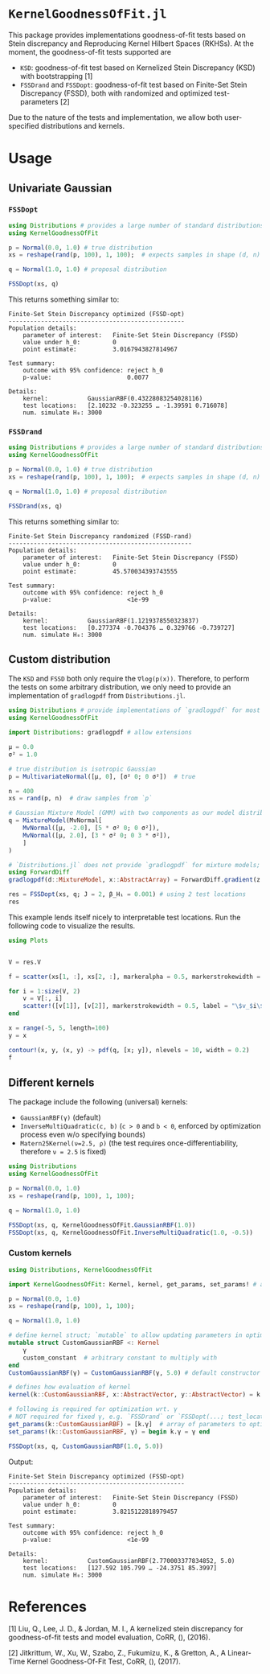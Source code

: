 # `KernelGoodnessOfFit.jl`

This package provides implementations goodness-of-fit tests based on Stein discrepancy and Reproducing Kernel Hilbert Spaces (RKHSs). At the moment, the goodness-of-fit tests supported are
- `KSD`: goodness-of-fit test based on Kernelized Stein Discrepancy (KSD) with bootstrapping [1]
- `FSSDrand` and `FSSDopt`: goodness-of-fit test based on Finite-Set Stein Discrepancy (FSSD), both with randomized and optimized test-parameters [2]

Due to the nature of the tests and implementation, we allow both user-specified distributions and kernels.

# Usage
## Univariate Gaussian
### `FSSDopt`
```julia
using Distributions # provides a large number of standard distributions
using KernelGoodnessOfFit

p = Normal(0.0, 1.0) # true distribution
xs = reshape(rand(p, 100), 1, 100);  # expects samples in shape (d, n) for d-dimensional data

q = Normal(1.0, 1.0) # proposal distribution

FSSDopt(xs, q)
```

This returns something similar to:

```
Finite-Set Stein Discrepancy optimized (FSSD-opt)
-------------------------------------------------
Population details:
    parameter of interest:   Finite-Set Stein Discrepancy (FSSD)
    value under h_0:         0
    point estimate:          3.0167943827814967

Test summary:
    outcome with 95% confidence: reject h_0
    p-value:                     0.0077

Details:
    kernel:           GaussianRBF(0.43228083254028116)
    test locations:   [2.10232 -0.323255 … -1.39591 0.716078]
    num. simulate H₀: 3000
```

### `FSSDrand`
```julia
using Distributions # provides a large number of standard distributions
using KernelGoodnessOfFit

p = Normal(0.0, 1.0) # true distribution
xs = reshape(rand(p, 100), 1, 100);  # expects samples in shape (d, n) for d-dimensional data

q = Normal(1.0, 1.0) # proposal distribution

FSSDrand(xs, q)
```

This returns something similar to:

```
Finite-Set Stein Discrepancy randomized (FSSD-rand)
---------------------------------------------------
Population details:
    parameter of interest:   Finite-Set Stein Discrepancy (FSSD)
    value under h_0:         0
    point estimate:          45.570034393743555

Test summary:
    outcome with 95% confidence: reject h_0
    p-value:                     <1e-99

Details:
    kernel:           GaussianRBF(1.1219378550323837)
    test locations:   [0.277374 -0.704376 … 0.329766 -0.739727]
    num. simulate H₀: 3000
```

## Custom distribution
The `KSD` and `FSSD` both only require the `∇log(p(x))`. Therefore, to perform the tests on some arbitrary distribution, we only need to provide an implementation of `gradlogpdf` from `Distributions.jl`.

```julia
using Distributions # provide implementations of `gradlogpdf` for most standard distributions
using KernelGoodnessOfFit

import Distributions: gradlogpdf # allow extensions

μ = 0.0
σ² = 1.0

# true distribution is isotropic Gaussian
p = MultivariateNormal([μ, 0], [σ² 0; 0 σ²])  # true

n = 400
xs = rand(p, n)  # draw samples from `p`

# Gaussian Mixture Model (GMM) with two components as our model distribution
q = MixtureModel(MvNormal[ 
    MvNormal([μ, -2.0], [5 * σ² 0; 0 σ²]),
    MvNormal([μ, 2.0], [3 * σ² 0; 0 3 * σ²]),
    ]
)

# `Distributions.jl` does not provide `gradlogpdf` for mixture models; auto-differentiation using `ForwardDiff.jl` to the rescue!
using ForwardDiff
gradlogpdf(d::MixtureModel, x::AbstractArray) = ForwardDiff.gradient(z -> log(pdf(d, z)), x)

res = FSSDopt(xs, q; J = 2, β_H₁ = 0.001) # using 2 test locations
res
```

This example lends itself nicely to interpretable test locations. Run the following code to visualize the results.

```julia
using Plots


V = res.V

f = scatter(xs[1, :], xs[2, :], markeralpha = 0.5, markerstrokewidth = 0.1, label = "\$x_i \\sim p\$")

for i = 1:size(V, 2)
    v = V[:, i]
    scatter!([v[1]], [v[2]], markerstrokewidth = 0.5, label = "\$v_$i\$", color = "red")
end

x = range(-5, 5, length=100)
y = x

contour!(x, y, (x, y) -> pdf(q, [x; y]), nlevels = 10, width = 0.2)
f
```

## Different kernels
The package include the following (universal) kernels:
- `GaussianRBF(γ)` (default)
- `InverseMultiQuadratic(c, b)` (`c > 0` and `b < 0`, enforced by optimization process even w/o specifying bounds)
- `Matern25Kernel(ν=2.5, ρ)` (the test requires once-differentiability, therefore `ν = 2.5` is fixed)

```julia
using Distributions
using KernelGoodnessOfFit

p = Normal(0.0, 1.0)
xs = reshape(rand(p, 100), 1, 100);

q = Normal(1.0, 1.0)

FSSDopt(xs, q, KernelGoodnessOfFit.GaussianRBF(1.0))
FSSDopt(xs, q, KernelGoodnessOfFit.InverseMultiQuadratic(1.0, -0.5))
```

### Custom kernels
```julia
using Distributions, KernelGoodnessOfFit

import KernelGoodnessOfFit: Kernel, kernel, get_params, set_params! # allows extending `kernel` method

p = Normal(0.0, 1.0)
xs = reshape(rand(p, 100), 1, 100);

q = Normal(1.0, 1.0)

# define kernel struct; `mutable` to allow updating parameters in optimization process
mutable struct CustomGaussianRBF <: Kernel
    γ
    custom_constant  # arbitrary constant to multiply with
end
CustomGaussianRBF(γ) = CustomGaussianRBF(γ, 5.0) # default constructor

# defines how evaluation of kernel
kernel(k::CustomGaussianRBF, x::AbstractVector, y::AbstractVector) = k.custom_constant * exp(- 0.5 * k.γ^(-2) * sum((x - y).^2))

# following is required for optimization wrt. γ
# NOT required for fixed γ, e.g. `FSSDrand` or `FSSDopt(...; test_locations_only=true)`
get_params(k::CustomGaussianRBF) = [k.γ]  # array of parameters to optimize => `custom_constant` stays fixed
set_params!(k::CustomGaussianRBF, γ) = begin k.γ = γ end

FSSDopt(xs, q, CustomGaussianRBF(1.0, 5.0))
```

Output:
```
Finite-Set Stein Discrepancy optimized (FSSD-opt)
-------------------------------------------------
Population details:
    parameter of interest:   Finite-Set Stein Discrepancy (FSSD)
    value under h_0:         0
    point estimate:          3.8215122818979457

Test summary:
    outcome with 95% confidence: reject h_0
    p-value:                     <1e-99

Details:
    kernel:           CustomGaussianRBF(2.770003377834852, 5.0)
    test locations:   [127.592 105.799 … -24.3751 85.3997]
    num. simulate H₀: 3000
```

# References
[1] Liu, Q., Lee, J. D., & Jordan, M. I., A kernelized stein discrepancy for goodness-of-fit tests and model evaluation, CoRR, (),  (2016). 

[2] Jitkrittum, W., Xu, W., Szabo, Z., Fukumizu, K., & Gretton, A., A Linear-Time Kernel Goodness-Of-Fit Test, CoRR, (),  (2017). 
